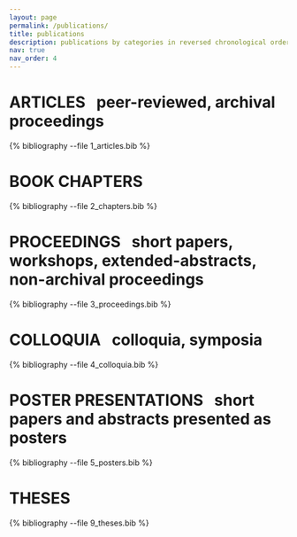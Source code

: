 ```yaml
---
layout: page
permalink: /publications/
title: publications
description: publications by categories in reversed chronological order. generated by jekyll-scholar.
nav: true
nav_order: 4
---
```

<!-- _pages/publications.md -->
<div class="publications">


<h1>ARTICLES
<span class="description"> &nbsp; peer-reviewed, archival proceedings</span></h1>
{% bibliography --file 1_articles.bib %}

<h1>BOOK CHAPTERS </h1>
{% bibliography --file 2_chapters.bib %}

<h1>PROCEEDINGS
<span class="description"> &nbsp; short papers, workshops, extended-abstracts, non-archival proceedings</span></h1>
{% bibliography --file 3_proceedings.bib %}

<h1>COLLOQUIA
<span class="description"> &nbsp; colloquia, symposia</span></h1>
{% bibliography --file 4_colloquia.bib %}

<h1>POSTER PRESENTATIONS
<span class="description"> &nbsp; short papers and abstracts presented as posters</span></h1>
{% bibliography --file 5_posters.bib %}



<h1>THESES</h1>
{% bibliography --file 9_theses.bib %}

</div> <!-- end pubs -->

